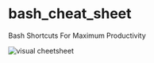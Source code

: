 # bash_cheat_sheet
Bash Shortcuts For Maximum Productivity

![visual cheetsheet](https://github.com/fliptheweb/bash-shortcuts-cheat-sheet/blob/master/moving_cli.png?raw=true)
